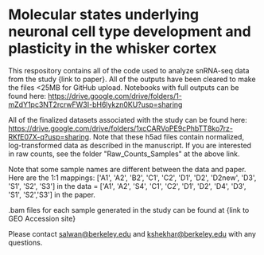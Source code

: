 # Molecular states underlying neuronal cell type development and plasticity in the whisker cortex


This respository contains all of the code used to analyze snRNA-seq data from the study {link to paper}. All of the outputs have been cleared to make the files <25MB for GitHub upload. Notebooks with full outputs can be found here: https://drive.google.com/drive/folders/1-mZdY1pc3NT2rcrwFW3I-bH6lykzn0KU?usp=sharing

All of the finalized datasets associated with the study can be found here: https://drive.google.com/drive/folders/1xcCARVoPE9cPhbTT8ko7rz-RKfE07X-q?usp=sharing. Note that these h5ad files contain normalized, log-transformed data as described in the manuscript. If you are interested in raw counts, see the folder "Raw_Counts_Samples" at the above link.

Note that some sample names are different between the data and paper. Here are the 1:1 mappings: ['A1', 'A2', 'B2', 'C1', 'C2', 'D1', 'D2', 'D2new', 'D3', 'S1', 'S2', 'S3'] in the data = ['A1', 'A2', 'S4', 'C1', 'C2', 'D1', 'D2', 'D4', 'D3', 'S1', 'S2','S3'] in the paper.

.bam files for each sample generated in the study can be found at {link to GEO Accession site}

Please contact salwan@berkeley.edu and kshekhar@berkeley.edu with any questions.
